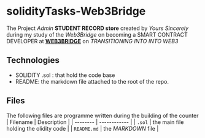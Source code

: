 # solidityTasks-Web3Bridge

The Project  *Admin* **STUDENT RECORD store** created by *Yours Sincerely* during my study of the *Web3Bridge* on becoming a SMART CONTRACT DEVELOPER at [**WEB3BRIDGE**](https://web3bridge.com/) on *TRANSITIONING INTO INTO WEB3*

## Technologies

* SOLIDITY .sol : that hold the code base
* README: the markdown file attached to the root of the repo.

## Files

The following files are programme written during the building of the counter
| Filename | Description |
| -------- | ------------ |
| `.sol` | the main file holding the olidity code |
| `README.md` | the *MARKDOWN* file |
